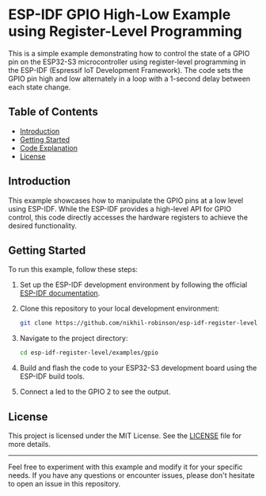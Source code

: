 # ESP-IDF GPIO High-Low Example using Register-Level Programming

This is a simple example demonstrating how to control the state of a GPIO pin on the ESP32-S3 microcontroller using register-level programming in the ESP-IDF (Espressif IoT Development Framework). The code sets the GPIO pin high and low alternately in a loop with a 1-second delay between each state change.

## Table of Contents

- [Introduction](#introduction)
- [Getting Started](#getting-started)
- [Code Explanation](#code-explanation)
- [License](#license)

## Introduction

This example showcases how to manipulate the GPIO pins at a low level using ESP-IDF. While the ESP-IDF provides a high-level API for GPIO control, this code directly accesses the hardware registers to achieve the desired functionality.

## Getting Started

To run this example, follow these steps:

1. Set up the ESP-IDF development environment by following the official [ESP-IDF documentation](https://docs.espressif.com/projects/esp-idf/en/latest/).

2. Clone this repository to your local development environment:

   ```bash
   git clone https://github.com/nikhil-robinson/esp-idf-register-level.git
   ```

3. Navigate to the project directory:

   ```bash
   cd esp-idf-register-level/examples/gpio
   ```

4. Build and flash the code to your ESP32-S3 development board using the ESP-IDF build tools.

5. Connect a led to the GPIO 2 to see the output.


## License

This project is licensed under the MIT License. See the [LICENSE](LICENSE) file for more details.

---

Feel free to experiment with this example and modify it for your specific needs. If you have any questions or encounter issues, please don't hesitate to open an issue in this repository.
